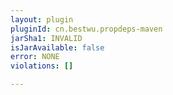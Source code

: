 ```yaml
---
layout: plugin
pluginId: cn.bestwu.propdeps-maven
jarSha1: INVALID
isJarAvailable: false
error: NONE
violations: []

---
```

